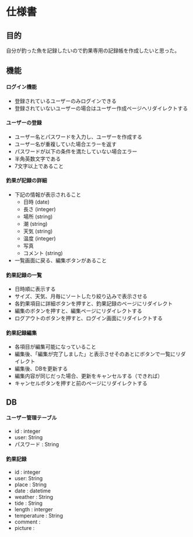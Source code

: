 # 仕様書
## 目的
自分が釣った魚を記録したいので釣果専用の記録帳を作成したいと思った。

## 機能
#### ログイン機能
 - 登録されているユーザーのみログインできる
 - 登録されていないユーザーの場合はユーザー作成ページへリダイレクトする

#### ユーザーの登録
 - ユーザー名とパスワードを入力し、ユーザーを作成する
 - ユーザー名が重複していた場合エラーを返す
 - パスワードが以下の条件を満たしていない場合エラー
  - 半角英数文字である
  - 7文字以上であること

####  釣果が記録の詳細
- 下記の情報が表示されること
  - 日時 (date)
  - 長さ (integer)
  - 場所 (string)
  - 潮 (string)
  - 天気 (string)
  - 温度 (integer)
  - 写真
  - コメント (string)
- 一覧画面に戻る、編集ボタンがあること

#### 釣果記録の一覧
 - 日時順に表示する
 - サイズ、天気、月毎にソートしたり絞り込みで表示させる
 - 各釣果項目に詳細ボタンを押すと、釣果記録のページにリダイレクト
 - 編集のボタンを押すと、編集ページにリダイレクトする
 - ログアウトのボタンを押すと、ログイン画面にリダイレクトする

#### 釣果記録編集
 - 各項目が編集可能になっていること
 - 編集後、「編集が完了しました」と表示させそのあとにボタンで一覧にリダイレクト
 - 編集後、DBを更新する
 - 編集内容が同じだった場合、更新をキャンセルする（できれば）
 - キャンセルボタンを押すと前のページにリダイレクトする

## DB
#### ユーザー管理テーブル
 - id : integer
 - user: String
 - パスワード : String

#### 釣果記録
 - id : integer
 - user: String
 - place : String
 - date : datetime
 - weather : String
 - tide : String
 - length : interger
 - temperature : String
 - comment :
 - picture : 